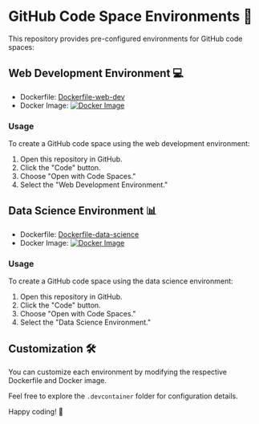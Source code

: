 # GitHub Code Space Environments 🚀

This repository provides pre-configured environments for GitHub code spaces:

## Web Development Environment 💻

- Dockerfile: [Dockerfile-web-dev](./.devcontainer/web-dev/Dockerfile)
- Docker Image: [![Docker Image](https://img.shields.io/docker/v/mattmajestic/custom-codespace:dev?color=blue&label=web-dev&logo=docker&logoColor=white&style=for-the-badge)](https://hub.docker.com/r/mattmajestic/custom-codespace:dev)

### Usage

To create a GitHub code space using the web development environment:

1. Open this repository in GitHub.
2. Click the "Code" button.
3. Choose "Open with Code Spaces."
4. Select the "Web Development Environment."

## Data Science Environment 📊

- Dockerfile: [Dockerfile-data-science](./.devcontainer/data-science/Dockerfile)
- Docker Image: [![Docker Image](https://img.shields.io/docker/v/mattmajestic/custom-codespace/tags?color=blue&label=data-science&logo=docker&logoColor=white&style=for-the-badge)](https://hub.docker.com/r/mattmajestic/custom-codespace/tags)

### Usage

To create a GitHub code space using the data science environment:

1. Open this repository in GitHub.
2. Click the "Code" button.
3. Choose "Open with Code Spaces."
4. Select the "Data Science Environment."

## Customization 🛠️

You can customize each environment by modifying the respective Dockerfile and Docker image.

Feel free to explore the `.devcontainer` folder for configuration details.

Happy coding! 🎉
